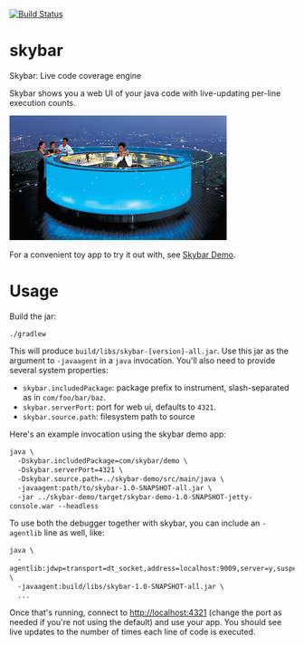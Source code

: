 [![Build Status](https://semaphoreapp.com/api/v1/projects/c5cdee73-a0d4-47a6-a7f3-2b13a32969fb/360557/badge.png)](https://semaphoreapp.com/marshallpierce/skybar)
# skybar
Skybar: Live code coverage engine

Skybar shows you a web UI of your java code with live-updating per-line execution counts.

![Skybar](https://raw.githubusercontent.com/WinterTechForum/skybar/master/skybar.jpg)

For a convenient toy app to try it out with, see [Skybar Demo](https://github.com/WinterTechForum/skybar-demo).

# Usage
Build the jar:

```
./gradlew
```

This will produce `build/libs/skybar-[version]-all.jar`. Use this jar as the argument to `-javaagent` in a `java` invocation. You'll also need to provide several system properties:

- `skybar.includedPackage`: package prefix to instrument, slash-separated as in `com/foo/bar/baz`. 
- `skybar.serverPort`: port for web ui, defaults to `4321`.
- `skybar.source.path`: filesystem path to source

Here's an example invocation using the skybar demo app:

```
java \
  -Dskybar.includedPackage=com/skybar/demo \
  -Dskybar.serverPort=4321 \
  -Dskybar.source.path=../skybar-demo/src/main/java \
  -javaagent:path/to/skybar-1.0-SNAPSHOT-all.jar \
  -jar ../skybar-demo/target/skybar-demo-1.0-SNAPSHOT-jetty-console.war --headless
```

To use both the debugger together with skybar, you can include an `-agentlib` line as well, like:

```
java \
  -agentlib:jdwp=transport=dt_socket,address=localhost:9009,server=y,suspend=y \
  -javaagent:build/libs/skybar-1.0-SNAPSHOT-all.jar \
  ...
```

Once that's running, connect to [http://localhost:4321](http://localhost:4321) (change the port as needed if you're not using the default) and use your app. You should see live updates to the number of times each line of code is executed.
